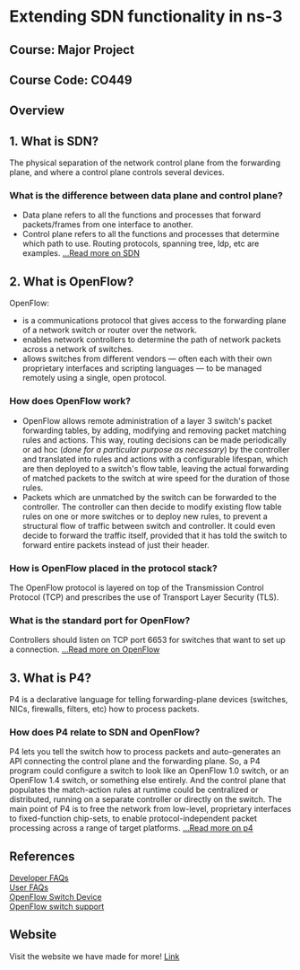 # Extending SDN functionality in ns-3
## Course: Major Project
## Course Code: CO449


## Overview

## 1. What is SDN?
The physical separation of the network control plane from the forwarding plane, and where a control plane controls several devices.

### What is the difference between data plane and control plane?
* Data plane refers to all the functions and processes that forward packets/frames from one interface to another.
* Control plane refers to all the functions and processes that determine which path to use. Routing protocols, spanning tree, ldp, etc are examples.
[...Read more on SDN](https://github.com/joe019/SDN-Simulation/wiki/1.-SDN)


## 2. What is OpenFlow?
OpenFlow:
* is a communications protocol that gives access to the forwarding plane of a network switch or router over the network. 
* enables network controllers to determine the path of network packets across a network of switches. 
* allows switches from different vendors — often each with their own proprietary interfaces and scripting languages — to be managed remotely using a single, open protocol. 

### How does OpenFlow work?
* OpenFlow allows remote administration of a layer 3 switch's packet forwarding tables, by adding, modifying and removing packet matching rules and actions. This way, routing decisions can be made periodically or ad hoc (_done for a particular purpose as necessary_) by the controller and translated into rules and actions with a configurable lifespan, which are then deployed to a switch's flow table, leaving the actual forwarding of matched packets to the switch at wire speed for the duration of those rules. 
* Packets which are unmatched by the switch can be forwarded to the controller. The controller can then decide to modify existing flow table rules on one or more switches or to deploy new rules, to prevent a structural flow of traffic between switch and controller. It could even decide to forward the traffic itself, provided that it has told the switch to forward entire packets instead of just their header.

### How is OpenFlow placed in the protocol stack?
The OpenFlow protocol is layered on top of the Transmission Control Protocol (TCP) and prescribes the use of Transport Layer Security (TLS). 

### What is the standard port for OpenFlow?
Controllers should listen on TCP port 6653 for switches that want to set up a connection. 
[...Read more on OpenFlow](https://github.com/joe019/SDN-Simulation/wiki/2.-OpenFlow)


## 3. What is P4?
P4 is a declarative language for telling forwarding-plane devices (switches, NICs, firewalls, filters, etc) how to process packets.

### How does P4 relate to SDN and OpenFlow?
P4 lets you tell the switch how to process packets and auto-generates an API connecting the control plane and the forwarding plane. So, a P4 program could configure a switch to look like an OpenFlow 1.0 switch, or an OpenFlow 1.4 switch, or something else entirely. And the control plane that populates the match-action rules at runtime could be centralized or distributed, running on a separate controller or directly on the switch. The main point of P4 is to free the network from low-level, proprietary interfaces to fixed-function chip-sets, to enable protocol-independent packet processing across a range of target platforms.
[...Read more on p4](https://github.com/joe019/SDN-Simulation/wiki/3.-P4)

## References      
[Developer FAQs](https://www.nsnam.org/wiki/Developer_FAQ)<br>
[User FAQs](https://www.nsnam.org/wiki/User_FAQ)<br>
[OpenFlow Switch Device](https://www.nsnam.org/doxygen/group__openflow.html)<br>
[OpenFlow switch support](https://www.nsnam.org/docs/release/3.29/models/html/openflow-switch.html)

## Website
Visit the website we have made for more!
[Link](https://joe019.github.io/Extending-SDN-functionality-in-ns-3/)
